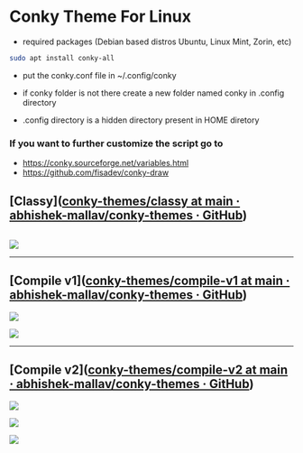 # Conky Theme For Linux

* required packages (Debian based distros Ubuntu, Linux Mint, Zorin, etc)

```bash
sudo apt install conky-all
```

* put the conky.conf file in ~/.config/conky

* if conky folder is not there create a new folder named conky in .config directory

* .config directory is a hidden directory present in HOME diretory

### If you want to further customize the script go to

* https://conky.sourceforge.net/variables.html
* https://github.com/fisadev/conky-draw

## [Classy]([conky-themes/classy at main · abhishek-mallav/conky-themes · GitHub](https://github.com/abhishek-mallav/conky-themes/tree/main/classy))

<img title="" src="https://github.com/abhishek-mallav/conky-themes/blob/main/Preview/classy%20full.png" alt="" data-align="inline">

![](https://github.com/abhishek-mallav/conky-themes/blob/main/Preview/classy.png)

---

## [Compile v1]([conky-themes/compile-v1 at main · abhishek-mallav/conky-themes · GitHub](https://github.com/abhishek-mallav/conky-themes/tree/main/compile-v1))

![](https://github.com/abhishek-mallav/conky-themes/blob/main/Preview/compile-v1%20full.png)

![](https://github.com/abhishek-mallav/conky-themes/blob/main/Preview/compile-v1.png)

---

## [Compile v2]([conky-themes/compile-v2 at main · abhishek-mallav/conky-themes · GitHub](https://github.com/abhishek-mallav/conky-themes/tree/main/compile-v2))

![](https://github.com/abhishek-mallav/conky-themes/blob/main/Preview/compile-v2.png)

![](https://github.com/abhishek-mallav/conky-themes/blob/main/Preview/compile-v2%20light.png)

![](https://github.com/abhishek-mallav/conky-themes/blob/main/Preview/compile-v2%20dark.png)
